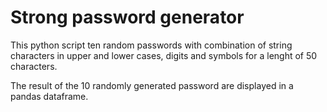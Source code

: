 # Strong password generator

This python script ten random passwords with combination of string characters in upper and lower cases, digits and symbols for a lenght of 50 characters.

The result of the 10 randomly generated password are displayed in a pandas dataframe.

